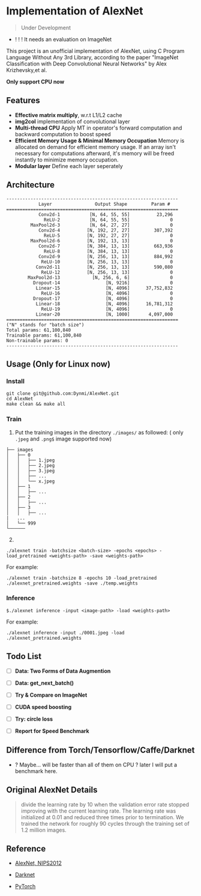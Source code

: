 # Implementation of AlexNet

> Under Development 

- ! ! ! It needs an evaluation on ImageNet

This project is an unofficial implementation of AlexNet, using C Program Language Without Any 3rd Library, according to the paper "ImageNet Classification with Deep Convolutional Neural Networks" by Alex Krizhevsky,et al.

**Only support CPU now**

## Features

- **Effective matrix multiply**, w.r.t L1/L2 cache
- **img2col** implementation of convolutional layer
- **Multi-thread CPU** Apply MT in operator's forward computation and backward computation to boost speed 
- **Efficient Memory Usage & Minimal Memory Occupation** Memory is allocated on demand for efficient memory usage. If an array isn't necessary for computations afterward, it's memory will be freed instantly to minimize memory occupation.
- **Modular layer** Define each layer seperately

## Architecture

```
----------------------------------------------------------------
            Layer                Output Shape         Param #
================================================================
            Conv2d-1           [N, 64, 55, 55]          23,296
              ReLU-2           [N, 64, 55, 55]               0
         MaxPool2d-3           [N, 64, 27, 27]               0
            Conv2d-4          [N, 192, 27, 27]         307,392
              ReLU-5          [N, 192, 27, 27]               0
         MaxPool2d-6          [N, 192, 13, 13]               0
            Conv2d-7          [N, 384, 13, 13]         663,936
              ReLU-8          [N, 384, 13, 13]               0
            Conv2d-9          [N, 256, 13, 13]         884,992
             ReLU-10          [N, 256, 13, 13]               0
           Conv2d-11          [N, 256, 13, 13]         590,080
             ReLU-12          [N, 256, 13, 13]               0
        MaxPool2d-13            [N, 256, 6, 6]               0
          Dropout-14                 [N, 9216]               0
           Linear-15                 [N, 4096]      37,752,832
             ReLU-16                 [N, 4096]               0
          Dropout-17                 [N, 4096]               0
           Linear-18                 [N, 4096]      16,781,312
             ReLU-19                 [N, 4096]               0
           Linear-20                 [N, 1000]       4,097,000
================================================================
("N" stands for "batch size")
Total params: 61,100,840
Trainable params: 61,100,840
Non-trainable params: 0
----------------------------------------------------------------
```

## Usage (Only for Linux now)

### Install
```
git clone git@github.com:Dynmi/AlexNet.git
cd AlexNet
make clean && make all
```

### Train
1. Put the training images in the directory ```./images/``` as followed:
( only ```.jpeg``` and ```.png$``` image supported now)
```
├── images
│   ├── 0
│   │   ├── 1.jpeg
│   │   ├── 2.jpeg
│   │   ├── 3.jpeg
│   │   ├── ...
│   │   └── x.jpeg
│   ├── 1
│   │   ├── ...
│   ├── 2
│   │   ├── ...
│   ├── 3
│   │   ├── ...
|   ...
│   └── 999
└──────

```

2. 
```
./alexnet train -batchsize <batch-size> -epochs <epochs> -load_pretrained <weights-path> -save <weights-path>
```

For example:
```
./alexnet train -batchsize 8 -epochs 10 -load_pretrained ./alexnet_pretrained.weights -save ./temp.weights 
```

### Inference
```
$./alexnet inference -input <image-path> -load <weights-path>
```

For example:
```
./alexnet inference -input ./0001.jpeg -load ./alexnet_pretrained.weights
```

## Todo List

- [ ] **Data: Two Forms of Data Augmention**

- [ ] **Data: get_next_batch()**

- [ ]  **Try & Compare on ImageNet**

- [ ]  **CUDA speed boosting**

- [ ]  **Try: circle loss**

- [ ]  **Report for Speed Benchmark**


## Difference from Torch/Tensorflow/Caffe/Darknet

- ? Maybe... will be faster than all of them on CPU ? later I will put a benchmark here.

## Original AlexNet Details

> divide the learning rate by 10 when the validation error rate stopped improving with the current learning rate. 
> The learning rate was initialized at 0.01 and reduced three times prior to termination. 
> We trained the network for roughly 90 cycles through the training set of 1.2 million images.

## Reference

- [AlexNet, NIPS2012](https://proceedings.neurips.cc/paper/2012/hash/c399862d3b9d6b76c8436e924a68c45b-Abstract.html)

- [Darknet](https://github.com/AlexeyAB/darknet)

- [PyTorch](https://github.com/pytorch/pytorch)
